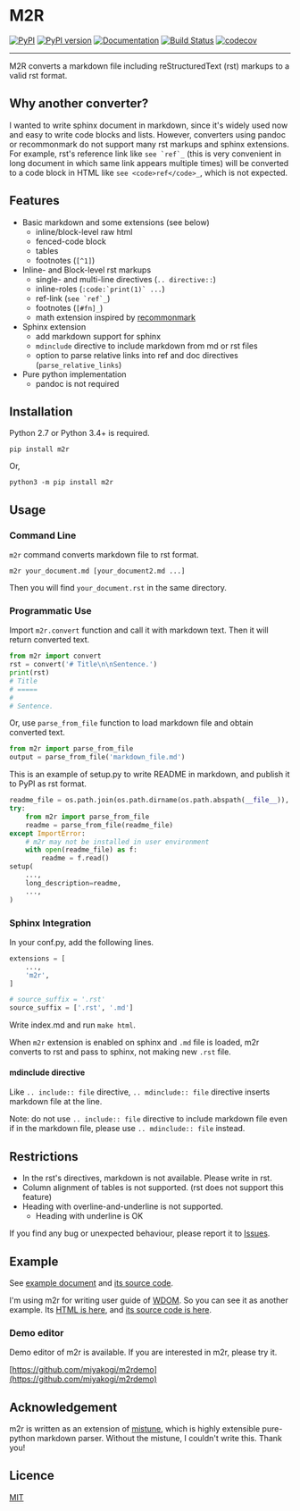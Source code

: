 M2R
===

[![PyPI](https://img.shields.io/pypi/v/m2r.svg)](https://pypi.python.org/pypi/m2r)
[![PyPI version](https://img.shields.io/pypi/pyversions/m2r.svg)](https://pypi.python.org/pypi/m2r)
[![Documentation](https://img.shields.io/badge/docs-latest-brightgreen.svg)](https://miyakogi.github.io/m2r)
[![Build Status](https://travis-ci.org/miyakogi/m2r.svg?branch=master)](https://travis-ci.org/miyakogi/m2r)
[![codecov](https://codecov.io/gh/miyakogi/m2r/branch/master/graph/badge.svg)](https://codecov.io/gh/miyakogi/m2r)

--------------------------------------------------------------------------------

M2R converts a markdown file including reStructuredText (rst) markups to a valid
rst format.

## Why another converter?

I wanted to write sphinx document in markdown, since it's widely used now and
easy to write code blocks and lists. However, converters using pandoc or
recommonmark do not support many rst markups and sphinx extensions. For
example, rst's reference link like ``see `ref`_`` (this is very convenient in
long document in which same link appears multiple times) will be converted to
a code block in HTML like `see <code>ref</code>_`, which is not expected.

## Features

* Basic markdown and some extensions (see below)
    * inline/block-level raw html
    * fenced-code block
    * tables
    * footnotes (``[^1]``)
* Inline- and Block-level rst markups
    * single- and multi-line directives (`.. directive::`)
    * inline-roles (``:code:`print(1)` ...``)
    * ref-link (``see `ref`_``)
    * footnotes (``[#fn]_``)
    * math extension inspired by [recommonmark](https://recommonmark.readthedocs.io/en/latest/index.html)
* Sphinx extension
    * add markdown support for sphinx
    * ``mdinclude`` directive to include markdown from md or rst files
    * option to parse relative links into ref and doc directives (``parse_relative_links``)
* Pure python implementation
    * pandoc is not required

## Installation

Python 2.7 or Python 3.4+ is required.

```
pip install m2r
```

Or,

```
python3 -m pip install m2r
```

## Usage

### Command Line

`m2r` command converts markdown file to rst format.

```
m2r your_document.md [your_document2.md ...]
```

Then you will find `your_document.rst` in the same directory.

### Programmatic Use

Import `m2r.convert` function and call it with markdown text.
Then it will return converted text.

```python
from m2r import convert
rst = convert('# Title\n\nSentence.')
print(rst)
# Title
# =====
#
# Sentence.
```

Or, use `parse_from_file` function to load markdown file and obtain converted
text.

```python
from m2r import parse_from_file
output = parse_from_file('markdown_file.md')
```

This is an example of setup.py to write README in markdown, and publish it to
PyPI as rst format.

```python
readme_file = os.path.join(os.path.dirname(os.path.abspath(__file__)), 'README.md')
try:
    from m2r import parse_from_file
    readme = parse_from_file(readme_file)
except ImportError:
    # m2r may not be installed in user environment
    with open(readme_file) as f:
        readme = f.read()
setup(
    ...,
    long_description=readme,
    ...,
)
```

### Sphinx Integration

In your conf.py, add the following lines.

```python
extensions = [
    ...,
    'm2r',
]

# source_suffix = '.rst'
source_suffix = ['.rst', '.md']
```

Write index.md and run `make html`.

When `m2r` extension is enabled on sphinx and `.md` file is loaded, m2r
converts to rst and pass to sphinx, not making new `.rst` file.

#### mdinclude directive

Like `.. include:: file` directive, `.. mdinclude:: file` directive inserts
markdown file at the line.

Note: do not use `.. include:: file` directive to include markdown file even if
in the markdown file, please use `.. mdinclude:: file` instead.

## Restrictions

* In the rst's directives, markdown is not available. Please write in rst.
* Column alignment of tables is not supported. (rst does not support this feature)
* Heading with overline-and-underline is not supported.
  * Heading with underline is OK

If you find any bug or unexpected behaviour, please report it to
[Issues](https://github.com/miyakogi/m2r/issues).

## Example

See [example document](https://miyakogi.github.io/m2r/example.html) and [its
source code](https://github.com/miyakogi/m2r/blob/master/docs/example.md).

I'm using m2r for writing user guide of [WDOM](https://github.com/miyakogi/wdom).
So you can see it as another example. Its [HTML is
here](http://wdom-py.readthedocs.io/en/latest/guide/index.html), and [its
source code is here](https://github.com/miyakogi/wdom/tree/dev/docs/guide).

### Demo editor

Demo editor of m2r is available.
If you are interested in m2r, please try it.

[https://github.com/miyakogi/m2rdemo](https://github.com/miyakogi/m2rdemo)

## Acknowledgement

m2r is written as an extension of
[mistune](http://mistune.readthedocs.io/en/latest/), which is highly extensible
pure-python markdown parser.
Without the mistune, I couldn't write this. Thank you!

## Licence

[MIT](https://github.com/miyakogi/m2r/blob/master/LICENSE)

